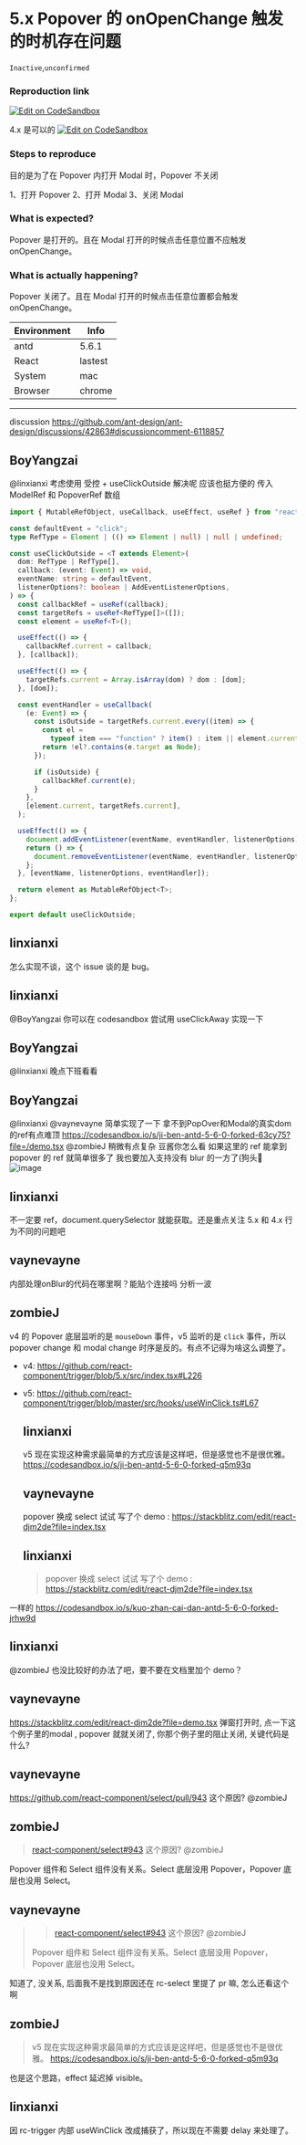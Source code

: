 # 5.x Popover 的 onOpenChange 触发的时机存在问题

`Inactive`,`unconfirmed`

### Reproduction link

[![Edit on CodeSandbox](https://codesandbox.io/static/img/play-codesandbox.svg)](https://codesandbox.io/s/ji-ben-antd-5-6-0-forked-5f031b)

4.x 是可以的
[![Edit on CodeSandbox](https://codesandbox.io/static/img/play-codesandbox.svg)](https://codesandbox.io/s/ji-ben-antd-4-24-10-forked-3ig570)

### Steps to reproduce

目的是为了在 Popover 内打开 Modal 时，Popover 不关闭

1、打开 Popover
2、打开 Modal
3、关闭 Modal

### What is expected?

Popover 是打开的。且在 Modal 打开的时候点击任意位置不应触发 onOpenChange。

### What is actually happening?

Popover 关闭了。且在 Modal 打开的时候点击任意位置都会触发 onOpenChange。

| Environment | Info    |
| ----------- | ------- |
| antd        | 5.6.1   |
| React       | lastest |
| System      | mac     |
| Browser     | chrome  |

---

discussion https://github.com/ant-design/ant-design/discussions/42863#discussioncomment-6118857

<!-- generated by ant-design-issue-helper. DO NOT REMOVE -->

## BoyYangzai

@linxianxi 考虑使用 受控 + useClickOutside 解决呢
应该也挺方便的 传入 ModelRef 和 PopoverRef 数组

```typescript
import { MutableRefObject, useCallback, useEffect, useRef } from "react";

const defaultEvent = "click";
type RefType = Element | (() => Element | null) | null | undefined;

const useClickOutside = <T extends Element>(
  dom: RefType | RefType[],
  callback: (event: Event) => void,
  eventName: string = defaultEvent,
  listenerOptions?: boolean | AddEventListenerOptions,
) => {
  const callbackRef = useRef(callback);
  const targetRefs = useRef<RefType[]>([]);
  const element = useRef<T>();

  useEffect(() => {
    callbackRef.current = callback;
  }, [callback]);

  useEffect(() => {
    targetRefs.current = Array.isArray(dom) ? dom : [dom];
  }, [dom]);

  const eventHandler = useCallback(
    (e: Event) => {
      const isOutside = targetRefs.current.every((item) => {
        const el =
          typeof item === "function" ? item() : item || element.current;
        return !el?.contains(e.target as Node);
      });

      if (isOutside) {
        callbackRef.current(e);
      }
    },
    [element.current, targetRefs.current],
  );

  useEffect(() => {
    document.addEventListener(eventName, eventHandler, listenerOptions);
    return () => {
      document.removeEventListener(eventName, eventHandler, listenerOptions);
    };
  }, [eventName, listenerOptions, eventHandler]);

  return element as MutableRefObject<T>;
};

export default useClickOutside;
```

## linxianxi

怎么实现不谈，这个 issue 谈的是 bug。

## linxianxi

@BoyYangzai 你可以在 codesandbox 尝试用 useClickAway 实现一下

## BoyYangzai

@linxianxi 晚点下班看看

## BoyYangzai

@linxianxi @vaynevayne 简单实现了一下 拿不到PopOver和Modal的真实dom的ref有点难顶
https://codesandbox.io/s/ji-ben-antd-5-6-0-forked-63cy75?file=/demo.tsx
@zombieJ 稍微有点复杂 豆酱你怎么看
如果这里的 ref 能拿到 popover 的 ref 就简单很多了 我也要加入支持没有 blur 的一方了(狗头🤪
![image](https://github.com/ant-design/ant-design/assets/94534613/e595c4de-0c1d-4753-9f75-f0ca2863c396)

## linxianxi

不一定要 ref，document.querySelector 就能获取。还是重点关注 5.x 和 4.x 行为不同的问题吧

## vaynevayne

内部处理onBlur的代码在哪里啊？能贴个连接吗 分析一波

## zombieJ

v4 的 Popover 底层监听的是 `mouseDown` 事件，v5 监听的是 `click` 事件，所以 popover change 和 modal change 时序是反的。有点不记得为啥这么调整了。

- v4: https://github.com/react-component/trigger/blob/5.x/src/index.tsx#L226
- v5: https://github.com/react-component/trigger/blob/master/src/hooks/useWinClick.ts#L67

  ## linxianxi

  v5 现在实现这种需求最简单的方式应该是这样吧，但是感觉也不是很优雅。
  https://codesandbox.io/s/ji-ben-antd-5-6-0-forked-q5m93q

  ## vaynevayne

  popover 换成 select 试试
  写了个 demo : https://stackblitz.com/edit/react-djm2de?file=index.tsx

  ## linxianxi

  > popover 换成 select 试试 写了个 demo : https://stackblitz.com/edit/react-djm2de?file=index.tsx

一样的 https://codesandbox.io/s/kuo-zhan-cai-dan-antd-5-6-0-forked-jrhw9d

## linxianxi

@zombieJ 也没比较好的办法了吧，要不要在文档里加个 demo？

## vaynevayne

https://stackblitz.com/edit/react-djm2de?file=demo.tsx 弹窗打开时, 点一下这个例子里的modal , popover 就就关闭了, 你那个例子里的阻止关闭, 关键代码是什么?

## vaynevayne

https://github.com/react-component/select/pull/943 这个原因? @zombieJ

## zombieJ

> [react-component/select#943](https://github.com/react-component/select/pull/943) 这个原因? @zombieJ

Popover 组件和 Select 组件没有关系。Select 底层没用 Popover，Popover 底层也没用 Select。

## vaynevayne

> > [react-component/select#943](https://github.com/react-component/select/pull/943) 这个原因? @zombieJ
>
> Popover 组件和 Select 组件没有关系。Select 底层没用 Popover，Popover 底层也没用 Select。

知道了, 没关系, 后面我不是找到原因还在 rc-select 里提了 pr 嘛, 怎么还看这个啊

## zombieJ

> v5 现在实现这种需求最简单的方式应该是这样吧，但是感觉也不是很优雅。 https://codesandbox.io/s/ji-ben-antd-5-6-0-forked-q5m93q

也是这个思路，effect 延迟掉 visible。

## linxianxi

因 rc-trigger 内部 useWinClick 改成捕获了，所以现在不需要 delay 来处理了。
